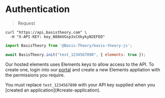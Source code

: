 # Authentication

> Request

```shell
curl "https://api.basistheory.com" \
  -H "X-API-KEY: key_N88mVGsp3sCXkykyN2EFED"
```

```javascript
import BasisTheory from '@Basis-Theory/basis-theory-js';

await BasisTheory.init("test_1234567890", { elements: true });
```

Our hosted elements uses Elements keys to allow access to the API. To create one, login into our [portal](https://portal.basistheory.com) and create a new Elements appliation with the permissions you require.

<aside class="notice">
  <span>You must replace <code>test_1234567890</code> with your API key supplied when you [created an application](#create-application).</span>
</aside>
